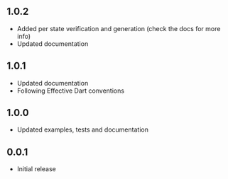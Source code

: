 ## 1.0.2

- Added per state verification and generation (check the docs for more info)
- Updated documentation

## 1.0.1

- Updated documentation
- Following Effective Dart conventions

## 1.0.0

- Updated examples, tests and documentation

## 0.0.1

- Initial release
